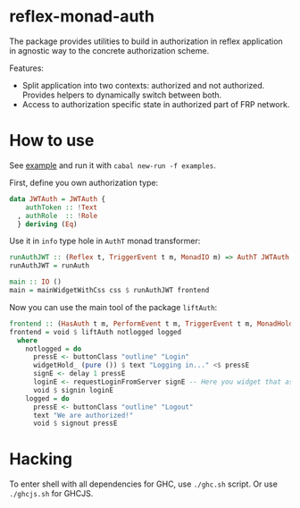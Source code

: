 # reflex-monad-auth

The package provides utilities to build in authorization in reflex application in
agnostic way to the concrete authorization scheme.

Features:
- Split application into two contexts: authorized and not authorized. Provides
  helpers to dynamically switch between both.
- Access to authorization specific state in authorized part of FRP network.

# How to use

See [example](./example/Main.hs) and run it with `cabal new-run -f examples`.

First, define you own authorization type:

``` haskell
data JWTAuth = JWTAuth {
    authToken :: !Text
  , authRole  :: !Role
  } deriving (Eq)
```

Use it in `info` type hole in `AuthT` monad transformer:
``` haskell
runAuthJWT :: (Reflex t, TriggerEvent t m, MonadIO m) => AuthT JWTAuth t m a -> m a
runAuthJWT = runAuth

main :: IO ()
main = mainWidgetWithCss css $ runAuthJWT frontend
```

Now you can use the main tool of the package `liftAuth`:

``` haskell
frontend :: (HasAuth t m, PerformEvent t m, TriggerEvent t m, MonadHold t m, DomBuilder t m, PostBuild t m, MonadIO m, MonadIO (Performable m), AuthInfo t m ~ JWTAuth) => m ()
frontend = void $ liftAuth notlogged logged
  where
    notlogged = do
      pressE <- buttonClass "outline" "Login"
      widgetHold_ (pure ()) $ text "Logging in..." <$ pressE
      signE <- delay 1 pressE
      loginE <- requestLoginFromServer signE -- Here you widget that ask server for token
      void $ signin loginE
    logged = do
      pressE <- buttonClass "outline" "Logout"
      text "We are authorized!"
      void $ signout pressE
```

# Hacking

To enter shell with all dependencies for GHC, use `./ghc.sh` script. Or use `./ghcjs.sh` for GHCJS.
